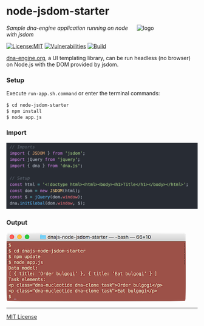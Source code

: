 # node-jsdom-starter
<img src=https://dna-engine.org/graphics/dna-logo.png align=right width=160 alt=logo>

_Sample dna-engine application running on node with jsdom_

[![License:MIT](https://img.shields.io/badge/License-MIT-blue.svg)](https://dna-engine.org/license)
[![Vulnerabilities](https://snyk.io/test/github/dna-engine/node-jsdom-starter/badge.svg)](https://snyk.io/test/github/dna-engine/node-jsdom-starter)
[![Build](https://github.com/dna-engine/node-jsdom-starter/actions/workflows/run-spec-on-push.yaml/badge.svg)](https://github.com/dna-engine/node-jsdom-starter/actions/workflows/run-spec-on-push.yaml)

[dna-engine.org](https://dna-engine.org), a UI templating library, can be run headless (no browser) on
Node.js with the DOM provided by jsdom.

### Setup
Execute `run-app.sh.command` or enter the terminal commands:
```
$ cd node-jsdom-starter
$ npm install
$ node app.js
```

### Import
![import dna-engine](screenshots/import-dna.png)

### Output
![require dna-engine](screenshots/terminal.png)

---
[MIT License](LICENSE.txt)
